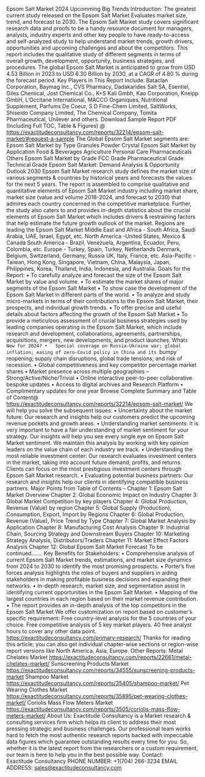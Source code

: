 Epsom Salt Market 2024 Upcomming Big Trends 
Introduction:
The greatest current  study released on the Epsom Salt Market Evaluates market size, trend, and forecast to 2030. The Epsom Salt Market study covers significant research data and proofs to be a handy resource document for managers, analysts, industry experts and other key people to have ready-to-access and self-analyzed study to help understand market trends, growth drivers, opportunities and upcoming challenges and about the competitors. This report includes the qualitative study of different segments in terms of overall growth, development, opportunity, business strategies, and procedures. 
The global Epsom Salt Market is anticipated to grow from USD 4.53 Billion in 2023 to USD 6.30 Billion by 2030, at a CAGR of 4.80 % during the forecast period.
Key Players in This Report Include: 
Bataclan Corporation, Baymag Inc., CVS Pharmacy, Dadakarides Salt SA, Esentiel, Giles Chemical, Jost Chemical Co., K+S Kali Gmbh, Kao Corporation, Kneipp GmbH, L’Occitane International, MACCO Organiques, Nutritional Supplement, Parfums De Coeur, S D Fine-Chem Limited, SaltWorks, Shiseido Company Limited, The Chemical Company, Tomita Pharmaceutical, Unilever and others.
Download Sample Report PDF (Including Full TOC, Table & Figures) @ 
https://exactitudeconsultancy.com/reports/32214/epsom-salt-market/#request-a-sample
The Global Epsom Salt Market segments are:
Epsom Salt Market by Type
Granules
Powder
Crystal
Epsom Salt Market by Application
Food & Beverages
Agriculture
Personal Care
Pharmaceuticals
Others
Epsom Salt Market by Grade
FCC Grade
Pharmaceutical Grade
Technical Grade
Epsom Salt Market: Demand Analysis & Opportunity Outlook 2030
Epsom Salt Market research study defines the market size of various segments & countries by historical years and forecasts the values for the next 5 years. The report is assembled to comprise qualitative and quantitative elements of Epsom Salt Market industry including market share, market size (value and volume 2018-2024, and forecast to 2030) that admires each country concerned in the competitive marketplace. Further, the study also caters to and provides in-depth statistics about the crucial elements of Epsom Salt Market which includes drivers & restraining factors that help estimate the future growth outlook of the market.
Regions are leading the Epsom Salt Market
Middle East and Africa - South Africa, Saudi Arabia, UAE, Israel, Egypt, etc.
North America -United States, Mexico & Canada
South America - Brazil, Venezuela, Argentina, Ecuador, Peru, Colombia, etc.
Europe - Turkey, Spain, Turkey, Netherlands Denmark, Belgium, Switzerland, Germany, Russia UK, Italy, France, etc.
Asia-Pacific -Taiwan, Hong Kong, Singapore, Vietnam, China, Malaysia, Japan, Philippines, Korea, Thailand, India, Indonesia, and Australia.
Goals for the Report:
•	To carefully analyze and forecast the size of the Epsom Salt Market by value and volume.
•	To estimate the market shares of major segments of the Epsom Salt Market 
•	To show case the development of the Epsom Salt Market in different parts of the world.
•	To analyze and study micro-markets in terms of their contributions to the Epsom Salt Market, their prospects, and individual growth trends.
•	To offer precise and useful details about factors affecting the growth of the Epsom Salt Market 
•	To provide a meticulous assessment of crucial business strategies used by leading companies operating in the Epsom Salt Market, which include research and development, collaborations, agreements, partnerships, acquisitions, mergers, new developments, and product launches.
What`s New for 2024?
•	Special coverage on Russia-Ukraine war; global inflation; easing of zero-Covid policy in China and its `bumpy` reopening; supply chain disruptions, global trade tensions; and risk of recession.
•	Global competitiveness and key competitor percentage market shares
•	Market presence across multiple geographies – Strong/Active/Niche/Trivial
•	Online interactive peer-to-peer collaborative bespoke updates
•	Access to digital archives and Research Platform
•	Complimentary updates for one year
Browse Complete Summary and Table of Content@  
https://exactitudeconsultancy.com/reports/32214/epsom-salt-market/
We will help you solve the subsequent issues:
•	Uncertainty about the market future: Our research and insights help our customers predict the upcoming revenue pockets and growth areas.
•	Understanding market sentiments: It is very important to have a fair understanding of market sentiment for your strategy. Our insights will help you see every single eye on Epsom Salt Market sentiment. We maintain this analysis by working with key opinion leaders on the value chain of each industry we track.
•	Understanding the most reliable investment center: Our research evaluates investment centers in the market, taking into account future demand, profits, and returns. Clients can focus on the most prestigious investment centers through Epsom Salt Market research.
•	Evaluating potential business partners: Our research and insights help our clients in identifying compatible business partners.
Major Points from Table of Contents –
Chapter 1: Epsom Salt Market Overview
Chapter 2: Global Economic Impact on Industry
Chapter 3: Global Market Competition by key players
Chapter 4: Global Production, Revenue (Value) by region
Chapter 5: Global Supply (Production), Consumption, Export, Import by Regions
Chapter 6: Global Production, Revenue (Value), Price Trend by Type
Chapter 7: Global Market Analysis by Application
Chapter 8: Manufacturing Cost Analysis
Chapter 9: Industrial Chain, Sourcing Strategy and Downstream Buyers
Chapter 10: Marketing Strategy Analysis, Distributors/Traders
Chapter 11: Market Effect Factors Analysis
Chapter 12: Global Epsom Salt Market Forecast
To be continued…….
Key Benefits for Stakeholders:
•	Comprehensive analysis of current Epsom Salt Market trends, estimations, and market size dynamics from 2024 to 2030 to identify the most promising prospects.
•	Porter’s five forces analysis highlights the roles of buyers and suppliers in aiding stakeholders in making profitable business decisions and expanding their networks.
•	In-depth research, market size, and segmentation assist in identifying current opportunities in the Epsom Salt Market.
•	Mapping of the largest countries in each region based on their market revenue contribution.
•	The report provides an in-depth analysis of the top competitors in the Epsom Salt Market
We offer customization on report based on customer’s specific requirement:
Free country-level analysis for the 5 countries of your choice.
Free competitive analysis of 5 key market players.
40 free analyst hours to cover any other data point.
https://exactitudeconsultancy.com/primary-research/
Thanks for reading this article; you can also get individual chapter-wise sections or region-wise report versions like North America, Asia, Europe.
Other Reports:
Metal Chelates Market
https://exactitudeconsultancy.com/reports/22661/metal-chelates-market/
Sunscreening Products Market
https://exactitudeconsultancy.com/reports/34555/sunscreening-products-market
Shampoo Market
https://exactitudeconsultancy.com/reports/35405/shampoo-market/
Pet Wearing Clothes Market
https://exactitudeconsultancy.com/reports/35895/pet-wearing-clothes-market/
Coriolis Mass Flow Meters Market
https://exactitudeconsultancy.com/reports/3505/coriolis-mass-flow-meters-market/
About Us:
Exactitude Consultancy is a Market research & consulting services firm which helps its client to address their most pressing strategic and business challenges. Our professional team works hard to fetch the most authentic research reports backed with impeccable data figures which guarantee outstanding results every time for you. So, whether it is the latest report from the researchers or a custom requirement, our team is here to help you in the best possible way.
Contact:  
Exactitude Consultancy
PHONE NUMBER: +1(704) 266-3234
EMAIL ADDRESS: sales@exactitudeconsultancy.com
